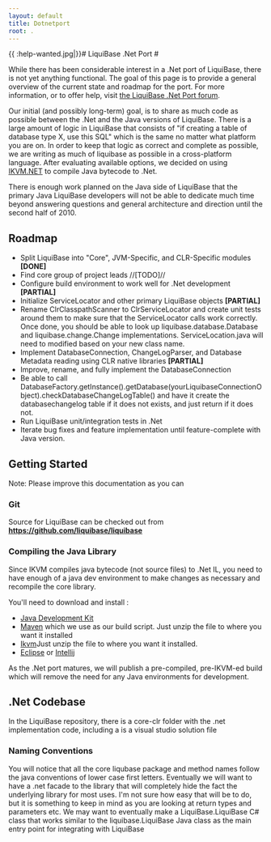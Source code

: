 ```yaml
---
layout: default
title: Dotnetport
root: .
---
```


{{  :help-wanted.jpg|}}# LiquiBase .Net Port #

While there has been considerable interest in a .Net port of LiquiBase, there is not yet anything functional.  The goal of this page is to provide a general overview of the current state and roadmap for the port.  For more information, or to offer help, visit [the LiquiBase .Net Port forum](http://liquibase.org/forum/index.php?board=4.0).

Our initial (and possibly long-term) goal, is to share as much code as possible between the .Net and the Java versions of LiquiBase.  There is a large amount of logic in LiquiBase that consists of "if creating a table of database type X, use this SQL" which is the same no matter what platform you are on.  In order to keep that logic as correct and complete as possible, we are writing as much of liquibase as possible in a cross-platform language.  After evaluating available options, we decided on using [IKVM.NET](http://www.ikvm.net) to compile Java bytecode to .Net.

There is enough work planned on the Java side of LiquiBase that the primary Java LiquiBase developers will not be able to dedicate much time beyond answering questions and general architecture and direction until the second half of 2010.

## Roadmap ##
  - Split LiquiBase into "Core", JVM-Specific, and CLR-Specific modules  **\[DONE\]**
  - Find core group of project leads //\[TODO\]//
  - Configure build environment to work well for .Net development  **\[PARTIAL\]**
  - Initialize ServiceLocator and other primary LiquiBase objects  **\[PARTIAL\]**
  - Rename ClrClasspathScanner to ClrServiceLocator and create unit tests around them to make sure that the ServiceLocator calls work correctly.  Once done, you should be able to look up liquibase.database.Database and liquibase.change.Change implementations.  ServiceLocation.java will need to modified based on your new class name.
  - Implement DatabaseConnection, ChangeLogParser, and Database Metadata reading using CLR native libraries  **\[PARTIAL\]**
  - Improve, rename, and fully implement the DatabaseConnection
  - Be able to call DatabaseFactory.getInstance().getDatabase(yourLiquibaseConnectionObject).checkDatabaseChangeLogTable() and have it create the databasechangelog table if it does not exists, and just return if it does not.
  - Run LiquiBase unit/integration tests in .Net
  - Iterate bug fixes and feature implementation until feature-complete with Java version.

## Getting Started ##

Note: Please improve this documentation as you can

### Git ###

Source for LiquiBase can be checked out from **https://github.com/liquibase/liquibase**


### Compiling the Java Library ###

Since IKVM compiles java bytecode (not source files) to .Net IL, you need to have enough of a java dev environment to make changes as necessary and recompile the core library.

You'll need to download and install :
  * [Java Development Kit](http://java.sun.com/javase/downloads/widget/jdk6.jsp)
  * [Maven](http://maven.apache.org/) which we use as our build script.
Just unzip the file to where you want it installed
  * [Ikvm](http://ikvm.net)Just unzip the file to where you want it installed.
  * [Eclipse](http://eclipse.org) or [Intellij](http://intellij.com)

As the .Net port matures, we will publish a pre-compiled, pre-IKVM-ed build which will remove the need for any Java environments for development.

## .Net Codebase ##

In the LiquiBase repository, there is a core-clr folder with the .net implementation code, including a is a visual studio solution file

### Naming Conventions ###

You will notice that all the core liqubase package and method names follow the
java conventions of lower case first letters.  Eventually we will want to have a .net facade to the library that will completely
hide the fact the underlying library for most uses.  I'm not sure how easy that will be to do, but it is something to keep in mind as you
are looking at return types and parameters etc.  We may want to eventually make a LiquiBase.LiquiBase C# class that works similar to the liquibase.LiquiBase Java class as the main entry point for integrating with LiquiBase
